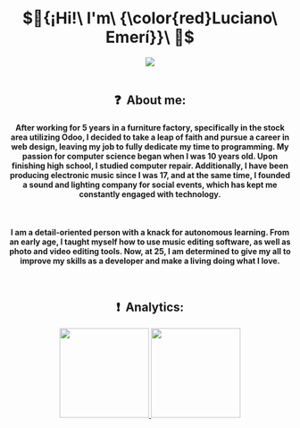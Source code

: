 <div align="center">

# $🔻{¡Hi!\ I'm\ {\color{red}Luciano\ Emerí}}\ 🔻$

<img src="https://i1.sndcdn.com/visuals-000197783434-2xJppG-t2480x520.jpg">
</div>
<br>
<h2 align="center"> ❓ &nbsp;About me:</h2>

<h4 align="center">
After working for 5 years in a furniture factory, specifically in the stock area utilizing Odoo, I decided to take a leap of faith and pursue a career in web design, leaving my job to fully dedicate my time to programming. My passion for computer science began when I was 10 years old. Upon finishing high school, I studied computer repair. Additionally, I have been producing electronic music since I was 17, and at the same time, I founded a sound and lighting company for social events, which has kept me constantly engaged with technology.
</p>
<br>
<h4 align="center">
I am a detail-oriented person with a knack for autonomous learning. From an early age, I taught myself how to use music editing software, as well as photo and video editing tools. Now, at 25, I am determined to give my all to improve my skills as a developer and make a living doing what I love.
</p>
<br>

<h2 align="center"> ❗ &nbsp;Analytics:</h2>

<div align="center">
<p align="center">
<a href="https://github.com/LucianoEmeri">
<img height="160em" src="https://github-readme-stats.vercel.app/api?username=LucianoEmeri&show_icons=true&theme=shadow_red&text_color=fff&bg_color=000"/>

<img height="160em" max-width="150em" src="https://github-readme-stats.vercel.app/api/pin?username=LucianoEmeri&repo=LucianoEmeri&show_icons=true&theme=shadow_red&text_color=fff&bg_color=000"/>
</a>
</p>
